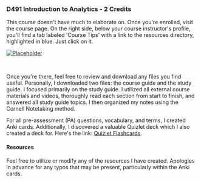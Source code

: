 ### D491 Introduction to Analytics - 2 Credits

This course doesn't have much to elaborate on. Once you're enrolled, visit the course page. On the right side, below your course instructor's profile, you'll find a tab labeled 'Course Tips' with a link to the resources directory, highlighted in blue. Just click on it.

[![Placeholder](link_to_gif_placeholder)](link_to_gif_placeholder)

<br>

Once you're there, feel free to review and download any files you find useful. Personally, I downloaded two files: the course guide and the study guide. I focused primarily on the study guide. I utilized all external course materials and videos, thoroughly read each section from start to finish, and answered all study guide topics. I then organized my notes using the Cornell Notetaking method.

For all pre-assessment (PA) questions, vocabulary, and terms, I created Anki cards. Additionally, I discovered a valuable Quizlet deck which I also created a deck for. Here's the link: [Quizlet Flashcards](https://quizlet.com/868238957/introduction-to-analytics-d491-flash-cards/).

#### Resources
Feel free to utilize or modify any of the resources I have created. Apologies in advance for any typos that may be present, particularly within the Anki cards.
